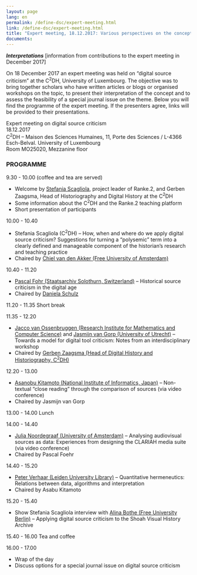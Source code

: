 ```yaml
---
layout: page
lang: en
permalink: /define-dsc/expert-meeting.html
link: /define-dsc/expert-meeting.html
title: "Expert meeting, 18.12.2017: Various perspectives on the concept of digital source criticism"
documents:
---
```


***Interpretations*** [information from contributions to the expert meeting in December 2017]

On 18 December 2017 an expert meeting was held on “digital source criticism” at the C<sup>2</sup>DH, University of Luxembourg. The objective was to bring together scholars who have written articles or blogs or organised workshops on the topic, to present their interpretation of the concept and to assess the feasibility of a special journal issue on the theme. 
Below you will find the programme of the expert meeting. If the presenters agree, links will be provided to their presentations. 

<!-- more -->

Expert meeting on digital source criticism  
18.12.2017  
C<sup>2</sup>DH – Maison des Sciences Humaines, 11, 
Porte des Sciences / L-4366 Esch-Belval. 
University of Luxembourg  
Room MO25020, Mezzanine floor 

### PROGRAMME

9.30 - 10.00   (coffee and tea are served) 
- Welcome by [Stefania Scagliola](https://www.c2dh.uni.lu/people/stefania-scagliola), project leader of Ranke.2, and Gerben Zaagsma, Head of Historiography and Digital History at the C<sup>2</sup>DH
- Some information about the C<sup>2</sup>DH and the Ranke.2 teaching platform
- Short presentation of participants 

10.00 - 10.40    
- Stefania Scagliola (C<sup>2</sup>DH) – How, when and where do we apply digital source criticism? Suggestions for turning a “polysemic” term into a clearly defined and manageable component of the historian’s research and teaching practice	
- Chaired by [Chiel van den Akker (Free University of Amsterdam)](https://research.vu.nl/en/persons/cm-van-den-akker) 

10.40 - 11.20    
-  [Pascal Fohr (Staatsarchiv Solothurn, Switzerland)](https://www.so.ch/staatskanzlei/staatsarchiv/ueber-uns/) – Historical source criticism in the digital age 
-  Chaired by [Daniela Schulz](https://www.editionen.uni-wuppertal.de/personen/kollegiatinnen-und-kollegiaten/schulz-daniela.html)  

11.20 - 11.35  Short break 

11.35 - 12.20    
- [Jacco van Ossenbruggen (Research Institute for Mathematics and Computer Science)](https://www.cwi.nl/people/jacco-van-ossenbruggen)  and [Jasmijn van Gorp (University of Utrecht)](https://www.uu.nl/staff/JvanGorp) – Towards a model for digital tool criticism: Notes from an interdisciplinary workshop
- Chaired  by [Gerben Zaagsma (Head of Digital History and Historiography, C<sup>2</sup>DH)](https://www.c2dh.uni.lu/people/gerben-zaagsma)



12.20 - 13.00
- [Asanobu Kitamoto (National Institute of Informatics, Japan)](https://www.nii.ac.jp/en/faculty/digital_content/kitamoto_asanobu/) –  Non-textual “close reading” through the comparison of sources (via video conference)
- Chaired by Jasmijn van Gorp 

13.00 - 14.00 Lunch

14.00 - 14.40   
- [Julia Noordegraaf (University of Amsterdam)](http://www.uva.nl/profiel/n/o/j.j.noordegraaf/j.j.noordegraaf.html) – Analysing audiovisual sources as data: Experiences from designing the CLARIAH media suite (via video conference)
- Chaired by Pascal Foehr


14.40 - 15.20  
- [Peter Verhaar (Leiden University Library)](https://www.universiteitleiden.nl/en/staffmembers/peter-verhaar#tab-1) – Quantitative hermeneutics: Relations between data, algorithms and interpretation 
- Chaired by Asabu Kitamoto 


15.20 - 15.40  
- Show Stefania Scagliola interview with [Alina Bothe (Free University Berlin)](http://www.oei.fu-berlin.de/geschichte/team/doktorandinnen/Abgeschlossene-Dissertationen1/Bothe/index.html) – Applying digital source criticism to the Shoah Visual History Archive

15.40 - 16.00  Tea and coffee

16.00 - 17.00  
- Wrap of the day
- Discuss options for a special journal issue on digital source criticism  




